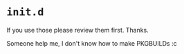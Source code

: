 # `init.d`

If you use those please review them first. Thanks.

Someone help me, I don't know how to make PKGBUILDs :c
